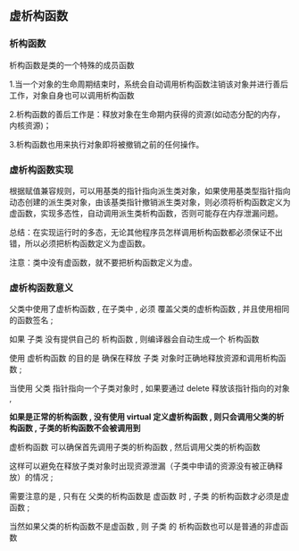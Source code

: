 ## 虚析构函数

### 析构函数

析构函数是类的一个特殊的成员函数

1.当一个对象的生命周期结束时，系统会自动调用析构函数注销该对象并进行善后工作，对象自身也可以调用析构函数

2.析构函数的善后工作是：释放对象在生命期内获得的资源(如动态分配的内存，内核资源)；

3.析构函数也用来执行对象即将被撤销之前的任何操作。



### 虚析构函数实现

根据赋值兼容规则，可以用基类的指针指向派生类对象，如果使用基类型指针指向动态创建的派生类对象，由该基类指针撤销派生类对象，则必须将析构函数定义为虚函数，实现多态性，自动调用派生类析构函数，否则可能存在内存泄漏问题。

总结：在实现运行时的多态，无论其他程序员怎样调用析构函数都必须保证不出错，所以必须把析构函数定义为虚函数。

注意：类中没有虚函数，就不要把析构函数定义为虚。



### 虚析构函数意义

父类中使用了虚析构函数 , 在子类中 , 必须 覆盖父类的虚析构函数 , 并且使用相同的函数签名 ;

如果 子类 没有提供自己的 析构函数 , 则编译器会自动生成一个 析构函数

使用 虚析构函数 的目的是 确保在释放 子类 对象时正确地释放资源和调用析构函数 ;

当使用 父类 指针指向一个子类对象时 , 如果要通过 delete 释放该指针指向的对象 ,

**如果是正常的析构函数 , 没有使用 virtual 定义虚析构函数 , 则只会调用父类的析构函数 , 子类的析构函数不会被调用到**

虚析构函数 可以确保首先调用子类的析构函数 , 然后调用父类的析构函数

这样可以避免在释放子类对象时出现资源泄漏（子类中申请的资源没有被正确释放）的情况 ;

需要注意的是 , 只有在 父类的析构函数是 虚函数 时 , 子类 的析构函数才必须是虚函数 ;



当然如果父类的析构函数不是虚函数 , 则 子类 的 析构函数也可以是普通的非虚函数